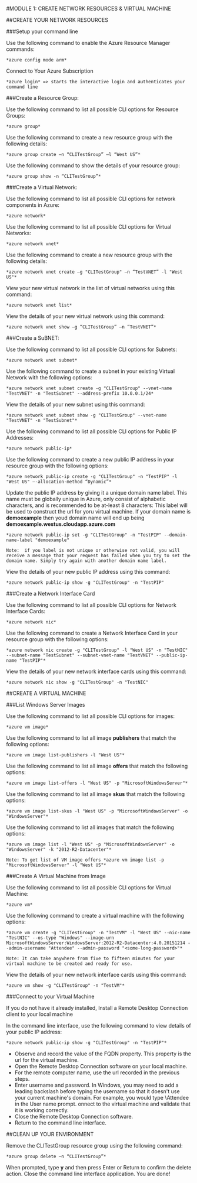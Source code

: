 #MODULE 1: CREATE NETWORK RESOURCES & VIRTUAL MACHINE

##CREATE YOUR NETWORK RESOURCES

###Setup your command line

Use the following command to enable the Azure Resource Manager commands:
    
    *azure config mode arm*


Connect to Your Azure Subscription

    *azure login* => starts the interactive login and authenticates your command line


###Create a Resource Group:

Use the following command to list all possible CLI options for Resource Groups:

    *azure group*


Use the following command to create a new resource group with the following details:

    *azure group create –n “CLITestGroup” –l “West US”*


Use the following command to show the details of your resource group:

    *azure group show -n “CLITestGroup”*


###Create a Virtual Network:

Use the following command to list all possible CLI options for network components in Azure:

    *azure network*


Use the following command to list all possible CLI options for Virtual Networks:

    *azure network vnet*


Use the following command to create a new resource group with the following details:

    *azure network vnet create –g "CLITestGroup" –n “TestVNET” -l "West US"*


View your new virtual network in the list of virtual networks using this command:

    *azure network vnet list*


View the details of your new virtual network using this command:

    *azure network vnet show –g “CLITestGroup” –n “TestVNET”*

###Create a SuBNET:

Use the following command to list all possible CLI options for Subnets:

    *azure network vnet subnet*


Use the following command to create a subnet in your existing Virtual Network with the following options:

    *azure network vnet subnet create -g "CLITestGroup" --vnet-name "TestVNET" -n "TestSubnet" --address-prefix 10.0.0.1/24*


View the details of your new subnet using this command:

    *azure network vnet subnet show -g "CLITestGroup" --vnet-name "TestVNET" -n "TestSubnet"*


Use the following command to list all possible CLI options for Public IP Addresses:

    *azure network public-ip*


Use the following command to create a new public IP address in your resource group with the following options:

    *azure network public-ip create -g "CLITestGroup" -n "TestPIP" -l "West US" –-allocation-method “Dynamic”*


Update the public IP address by giving it a unique domain name label. This name must be globally unique in Azure, only consist of alphabetic characters, and is recommended to be at-least 8 characters:
This label will be used to construct the url for yoru virtual machine. 
If your domain name is **demoexample** then youd domain name will end up being 
**demoexample.westus.cloudapp.azure.com**

    *azure network public-ip set -g "CLITestGroup" -n "TestPIP" --domain-name-label "demoexample"

    Note:  if you label is not unique or otherwise not valid, you will receive a message that your request has failed when you try to set the domain name. Simply try again with another domain name label.


View the details of your new public IP address using this command:

    *azure network public-ip show -g "CLITestGroup" -n "TestPIP"


###Create a Network Interface Card

Use the following command to list all possible CLI options for Network Interface Cards:

    *azure network nic*


Use the following command to create a Network Interface Card in your resource group with the following options:

    *azure network nic create -g "CLITestGroup" -l "West US" -n "TestNIC" --subnet-name "TestSubnet" --subnet-vnet-name "TestVNET" --public-ip-name "TestPIP"*


View the details of your new network interface cards using this command:

    *azure network nic show -g "CLITestGroup" -n "TestNIC"


##CREATE A VIRTUAL MACHINE

###List Windows Server Images

Use the following command to list all possible CLI options for images:

    *azure vm image*


Use the following command to list all image **publishers** that match the following options:

    *azure vm image list-publishers -l "West US"*


Use the following command to list all image **offers** that match the following options:

    *azure vm image list-offers -l "West US" -p "MicrosoftWindowsServer"*


Use the following command to list all image **skus** that match the following options:

    *azure vm image list-skus -l "West US" -p "MicrosoftWindowsServer" -o "WindowsServer"*


Use the following command to list all images that match the following options:

    *azure vm image list -l "West US" -p "MicrosoftWindowsServer" -o "WindowsServer" -k "2012-R2-Datacenter"*

    Note: To get list of VM image offers *azure vm image list -p "MicrosoftWindowsServer" -l "West US"*


###Create A Virtual Machine from Image

Use the following command to list all possible CLI options for Virtual Machine:

    *azure vm*


Use the following command to create a virtual machine with the following options:

    *azure vm create -g "CLITestGroup" -n "TestVM" -l "West US" --nic-name "TestNIC" --os-type "Windows" --image-urn MicrosoftWindowsServer:WindowsServer:2012-R2-Datacenter:4.0.20151214 --admin-username "Attendee" --admin-password "<some-long-password>"*

    Note: It can take anywhere from five to fifteen minutes for your virtual machine to be created and ready for use.


View the details of your new network interface cards using this command:

    *azure vm show -g "CLITestGroup" -n "TestVM"*


###Connect to your Virtual Machine

If you do not have it already installed, Install a Remote Desktop Connection client to your local machine

In the command line interface, use the following command to view details of your public IP address:

    *azure network public-ip show -g "CLITestGroup" -n "TestPIP"*

- Observe and record the value of the FQDN property. This property is the url for the virtual machine.
- Open the Remote Desktop Connection software on your local machine.
- For the remote computer name, use the url recorded in the previous steps.
- Enter username and password. In Windows, you may need to add a leading backslash before typing the username so that it doesn't use your current machine's domain. For example, you would type \Attendee in the User name prompt.
onnect to the virtual machine and validate that it is working correctly.
- Close the Remote Desktop Connection software.
- Return to the command line interface.

##CLEAN UP YOUR ENVIRONMENT

Remove the CLITestGroup resource group using the following command:

    *azure group delete –n “CLITestGroup”*

When prompted, type **y** and then press Enter or Return to confirm the delete action.
Close the command line interface application. You are done!